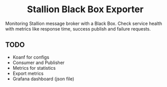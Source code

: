 <h1 align="center">
Stallion Black Box Exporter
</h1>

Monitoring Stallion message broker with a Black Box. 
Check service health with metrics like response time, 
success publish and failure requests.

## TODO

- Koanf for configs
- Consumer and Publisher
- Metrics for statistics
- Export metrics
- Grafana dashboard (json file)

